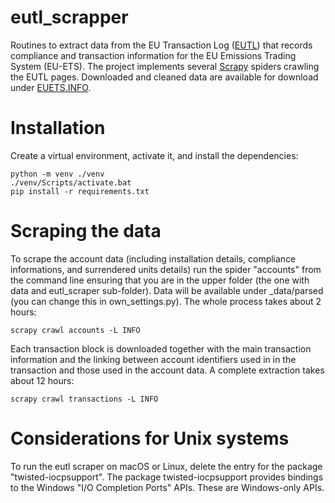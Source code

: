 # eutl_scrapper

Routines to extract data from the EU Transaction Log ([EUTL](https://ec.europa.eu/clima/ets/)) that records compliance and transaction information for the EU Emissions Trading System (EU-ETS). The project implements several [Scrapy](https://scrapy.org/) spiders crawling the EUTL pages. Downloaded and cleaned data are available for download under [EUETS.INFO](https://euets.info).

# Installation

Create a virtual environment, activate it, and install the dependencies:

```
python -m venv ./venv
./venv/Scripts/activate.bat
pip install -r requirements.txt
```

# Scraping the data

To scrape the account data (including installation details, compliance informations, and surrendered units details) run the spider "accounts" from the command line ensuring that you are in the upper folder (the one with data and eutl\_scraper sub-folder). Data will be available under \_data/parsed (you can change this in own_settings.py). The whole process takes about 2 hours:

```
scrapy crawl accounts -L INFO
```

Each transaction block is downloaded together with the main transaction information and the linking between account identifiers used in in the transaction and those used in the account data. A complete extraction takes about 12 hours:

```
scrapy crawl transactions -L INFO
```
# Considerations for Unix systems
To run the eutl scraper on macOS or Linux, delete the entry for the package "twisted-iocpsupport".
The package twisted-iocpsupport provides bindings to the Windows "I/O Completion Ports" APIs. These are Windows-only APIs.